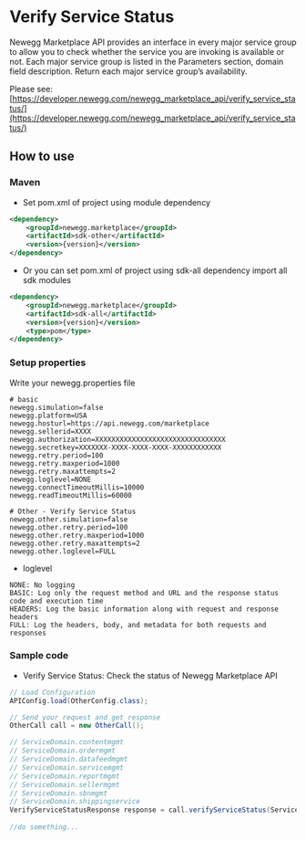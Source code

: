 # Verify Service Status
Newegg Marketplace API provides an interface in every major service group to allow you to check whether the service you are invoking is available or not. Each major service group is listed in the Parameters section, domain field description. Return each major service group’s availability.

Please see: [https://developer.newegg.com/newegg_marketplace_api/verify_service_status/](https://developer.newegg.com/newegg_marketplace_api/verify_service_status/)

## How to use
### Maven
- Set pom.xml of project using module dependency
```xml
<dependency>
    <groupId>newegg.marketplace</groupId>
    <artifactId>sdk-other</artifactId>
    <version>{version}</version>
</dependency>
```

- Or you can set pom.xml of project using sdk-all dependency import all sdk modules
```xml
<dependency>
    <groupId>newegg.marketplace</groupId>
    <artifactId>sdk-all</artifactId>
    <version>{version}</version>
    <type>pom</type>
</dependency>
```

### Setup properties
Write your newegg.properties file
```properties
# basic
newegg.simulation=false
newegg.platform=USA
newegg.hosturl=https://api.newegg.com/marketplace
newegg.sellerid=XXXX
newegg.authorization=XXXXXXXXXXXXXXXXXXXXXXXXXXXXXXXX
newegg.secretkey=XXXXXXX-XXXX-XXXX-XXXX-XXXXXXXXXXXX
newegg.retry.period=100
newegg.retry.maxperiod=1000
newegg.retry.maxattempts=2
newegg.loglevel=NONE
newegg.connectTimeoutMillis=10000
newegg.readTimeoutMillis=60000

# Other - Verify Service Status
newegg.other.simulation=false
newegg.other.retry.period=100
newegg.other.retry.maxperiod=1000
newegg.other.retry.maxattempts=2
newegg.other.loglevel=FULL
```

- loglevel
```
NONE: No logging
BASIC: Log only the request method and URL and the response status code and execution time
HEADERS: Log the basic information along with request and response headers
FULL: Log the headers, body, and metadata for both requests and responses
```

### Sample code
- Verify Service Status: Check the status of Newegg Marketplace API
```java
// Load Configuration
APIConfig.load(OtherConfig.class);

// Send your request and get response
OtherCall call = new OtherCall();

// ServiceDomain.contentmgmt
// ServiceDomain.ordermgmt
// ServiceDomain.datafeedmgmt
// ServiceDomain.servicemgmt
// ServiceDomain.reportmgmt
// ServiceDomain.sellermgmt
// ServiceDomain.sbnmgmt
// ServiceDomain.shippingservice
VerifyServiceStatusResponse response = call.verifyServiceStatus(ServiceDomain.ordermgmt);
	
//do something...
```
